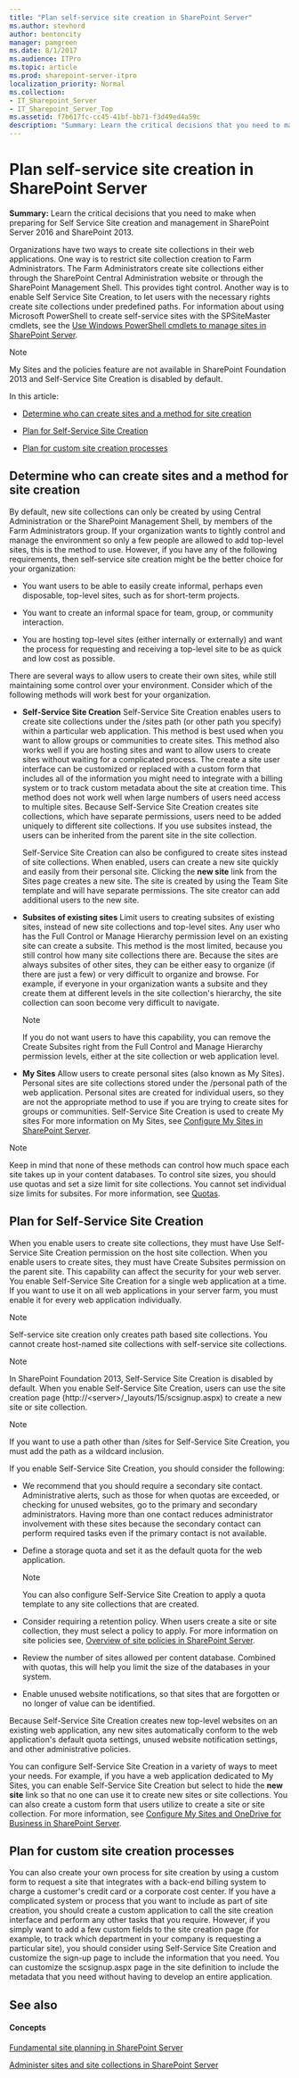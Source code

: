 ```yaml
---
title: "Plan self-service site creation in SharePoint Server"
ms.author: stevhord
author: bentoncity
manager: pamgreen
ms.date: 8/1/2017
ms.audience: ITPro
ms.topic: article
ms.prod: sharepoint-server-itpro
localization_priority: Normal
ms.collection:
- IT_Sharepoint_Server
- IT_Sharepoint_Server_Top
ms.assetid: f7b617fc-cc45-41bf-bb71-f3d49ed4a59c
description: "Summary: Learn the critical decisions that you need to make when preparing for Self Service Site creation and management in SharePoint Server 2016 and SharePoint 2013."
---
```


# Plan self-service site creation in SharePoint Server

 **Summary:** Learn the critical decisions that you need to make when preparing for Self Service Site creation and management in SharePoint Server 2016 and SharePoint 2013. 
  
Organizations have two ways to create site collections in their web applications. One way is to restrict site collection creation to Farm Administrators. The Farm Administrators create site collections either through the SharePoint Central Administration website or through the SharePoint Management Shell. This provides tight control. Another way is to enable Self Service Site Creation, to let users with the necessary rights create site collections under predefined paths. For information about using Microsoft PowerShell to create self-service sites with the SPSiteMaster cmdlets, see the [Use Windows PowerShell cmdlets to manage sites in SharePoint Server](http://technet.microsoft.com/library/0a0396b2-c196-4175-8e4c-083438fd3ce2.aspx).
  
> [!NOTE]
> My Sites and the policies feature are not available in SharePoint Foundation 2013 and Self-Service Site Creation is disabled by default. 
  
In this article:
  
- [Determine who can create sites and a method for site creation](#section1)
    
- [Plan for Self-Service Site Creation](#section2)
    
- [Plan for custom site creation processes](#section3)
    
## Determine who can create sites and a method for site creation
<a name="section1"> </a>

By default, new site collections can only be created by using Central Administration or the SharePoint Management Shell, by members of the Farm Administrators group. If your organization wants to tightly control and manage the environment so only a few people are allowed to add top-level sites, this is the method to use. However, if you have any of the following requirements, then self-service site creation might be the better choice for your organization:
  
- You want users to be able to easily create informal, perhaps even disposable, top-level sites, such as for short-term projects.
    
- You want to create an informal space for team, group, or community interaction.
    
- You are hosting top-level sites (either internally or externally) and want the process for requesting and receiving a top-level site to be as quick and low cost as possible.
    
There are several ways to allow users to create their own sites, while still maintaining some control over your environment. Consider which of the following methods will work best for your organization.
  
- **Self-Service Site Creation** Self-Service Site Creation enables users to create site collections under the /sites path (or other path you specify) within a particular web application. This method is best used when you want to allow groups or communities to create sites. This method also works well if you are hosting sites and want to allow users to create sites without waiting for a complicated process. The create a site user interface can be customized or replaced with a custom form that includes all of the information you might need to integrate with a billing system or to track custom metadata about the site at creation time. This method does not work well when large numbers of users need access to multiple sites. Because Self-Service Site Creation creates site collections, which have separate permissions, users need to be added uniquely to different site collections. If you use subsites instead, the users can be inherited from the parent site in the site collection. 
    
    Self-Service Site Creation can also be configured to create sites instead of site collections. When enabled, users can create a new site quickly and easily from their personal site. Clicking the **new site** link from the Sites page creates a new site. The site is created by using the Team Site template and will have separate permissions. The site creator can add additional users to the new site. 
    
- **Subsites of existing sites** Limit users to creating subsites of existing sites, instead of new site collections and top-level sites. Any user who has the Full Control or Manage Hierarchy permission level on an existing site can create a subsite. This method is the most limited, because you still control how many site collections there are. Because the sites are always subsites of other sites, they can be either easy to organize (if there are just a few) or very difficult to organize and browse. For example, if everyone in your organization wants a subsite and they create them at different levels in the site collection's hierarchy, the site collection can soon become very difficult to navigate. 
    
    > [!NOTE]
    > If you do not want users to have this capability, you can remove the Create Subsites right from the Full Control and Manage Hierarchy permission levels, either at the site collection or web application level. 
  
- **My Sites** Allow users to create personal sites (also known as My Sites). Personal sites are site collections stored under the /personal path of the web application. Personal sites are created for individual users, so they are not the appropriate method to use if you are trying to create sites for groups or communities. Self-Service Site Creation is used to create My sites For more information on My Sites, see [Configure My Sites in SharePoint Server](../install/configure-my-sites.md). 
    
> [!NOTE]
> Keep in mind that none of these methods can control how much space each site takes up in your content databases. To control site sizes, you should use quotas and set a size limit for site collections. You cannot set individual size limits for subsites. For more information, see [Quotas](plan-site-maintenance-and-management.md#section1). 
  
## Plan for Self-Service Site Creation
<a name="section2"> </a>

When you enable users to create site collections, they must have Use Self-Service Site Creation permission on the host site collection. When you enable users to create sites, they must have Create Subsites permission on the parent site. This capability can affect the security for your web server. You enable Self-Service Site Creation for a single web application at a time. If you want to use it on all web applications in your server farm, you must enable it for every web application individually.
  
> [!NOTE]
> Self-service site creation only creates path based site collections. You cannot create host-named site collections with self-service site collections. 
  
> [!NOTE]
> In SharePoint Foundation 2013, Self-Service Site Creation is disabled by default. When you enable Self-Service Site Creation, users can use the site creation page (http://\<server\>/_layouts/15/scsignup.aspx) to create a new site or site collection. 
  
> [!NOTE]
> If you want to use a path other than /sites for Self-Service Site Creation, you must add the path as a wildcard inclusion. 
  
If you enable Self-Service Site Creation, you should consider the following:
  
- We recommend that you should require a secondary site contact. Administrative alerts, such as those for when quotas are exceeded, or checking for unused websites, go to the primary and secondary administrators. Having more than one contact reduces administrator involvement with these sites because the secondary contact can perform required tasks even if the primary contact is not available.
    
- Define a storage quota and set it as the default quota for the web application.
    
    > [!NOTE]
    > You can also configure Self-Service Site Creation to apply a quota template to any site collections that are created. 
  
- Consider requiring a retention policy. When users create a site or site collection, they must select a policy to apply. For more information on site policies see, [Overview of site policies in SharePoint Server](site-policy-overview.md).
    
- Review the number of sites allowed per content database. Combined with quotas, this will help you limit the size of the databases in your system.
    
- Enable unused website notifications, so that sites that are forgotten or no longer of value can be identified.
    
Because Self-Service Site Creation creates new top-level websites on an existing web application, any new sites automatically conform to the web application's default quota settings, unused website notification settings, and other administrative policies.
  
You can configure Self-Service Site Creation in a variety of ways to meet your needs. For example, if you have a web application dedicated to My Sites, you can enable Self-Service Site Creation but select to hide the **new site** link so that no one can use it to create new sites or site collections. You can also create a custom form that users utilize to create a site or site collection. For more information, see [Configure My Sites and OneDrive for Business in SharePoint Server](configure-my-sites-and-onedrive-for-business.md).
  
## Plan for custom site creation processes
<a name="section3"> </a>

You can also create your own process for site creation by using a custom form to request a site that integrates with a back-end billing system to charge a customer's credit card or a corporate cost center. If you have a complicated system or process that you want to include as part of site creation, you should create a custom application to call the site creation interface and perform any other tasks that you require. However, if you simply want to add a few custom fields to the site creation page (for example, to track which department in your company is requesting a particular site), you should consider using Self-Service Site Creation and customize the sign-up page to include the information that you need. You can customize the scsignup.aspx page in the site definition to include the metadata that you need without having to develop an entire application.
  
## See also
<a name="section3"> </a>

#### Concepts

[Fundamental site planning in SharePoint Server](fundamental-site-planning.md)
  
[Administer sites and site collections in SharePoint Server](site-and-site-collection-administration.md)

